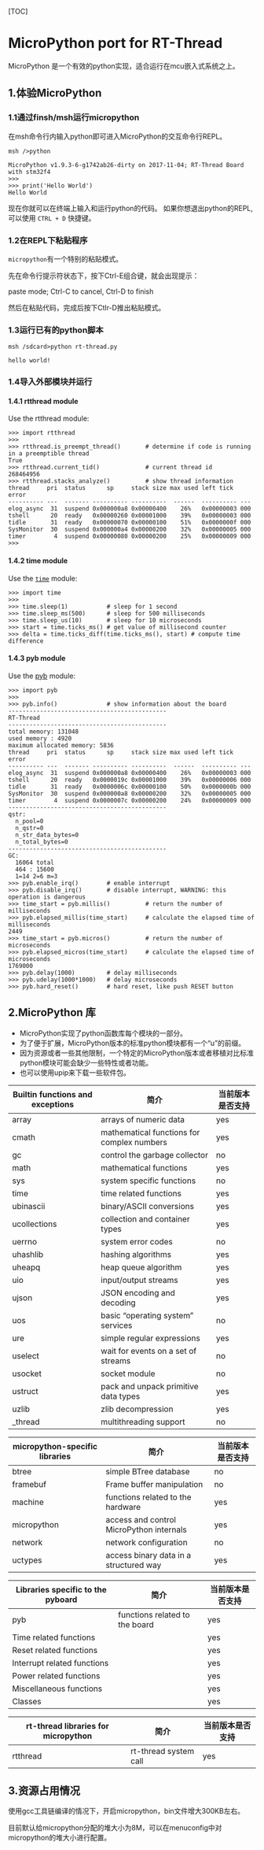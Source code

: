 [TOC]

#  MicroPython port for RT-Thread

MicroPython 是一个有效的python实现，适合运行在mcu嵌入式系统之上。

## 1.体验MicroPython

###  1.1通过finsh/msh运行micropython

在msh命令行内输入python即可进入MicroPython的交互命令行REPL。

```
msh />python

MicroPython v1.9.3-6-g1742ab26-dirty on 2017-11-04; RT-Thread Board with stm32f4
>>> 
>>> print('Hello World')
Hello World

```

现在你就可以在终端上输入和运行python的代码。
如果你想退出python的REPL,可以使用 `CTRL + D` 快捷键。

### 1.2在REPL下粘贴程序

`micropython`有一个特别的粘贴模式。

先在命令行提示符状态下，按下Ctrl-E组合键，就会出现提示：

paste mode; Ctrl-C to cancel, Ctrl-D to finish

然后在粘贴代码，完成后按下Ctlr-D推出粘贴模式。

### 1.3运行已有的python脚本
```
msh /sdcard>python rt-thread.py

hello world!

```

### 1.4导入外部模块并运行
#### 1.4.1 rtthread module

Use the rtthread module:

```
>>> import rtthread
>>> 
>>> rtthread.is_preempt_thread()       # determine if code is running in a preemptible thread
True
>>> rtthread.current_tid()             # current thread id
268464956
>>> rtthread.stacks_analyze()          # show thread information
thread     pri  status      sp     stack size max used left tick  error
---------- ---  ------- ---------- ----------  ------  ---------- ---
elog_async  31  suspend 0x000000a8 0x00000400    26%   0x00000003 000
tshell      20  ready   0x00000260 0x00001000    39%   0x00000003 000
tidle       31  ready   0x00000070 0x00000100    51%   0x0000000f 000
SysMonitor  30  suspend 0x000000a4 0x00000200    32%   0x00000005 000
timer        4  suspend 0x00000080 0x00000200    25%   0x00000009 000
>>> 
```
#### 1.4.2 time module
Use the [`time`](http://docs.micropython.org/en/latest/pyboard/library/utime.html#module-utime) module:
```
>>> import time
>>> 
>>> time.sleep(1)           # sleep for 1 second
>>> time.sleep_ms(500)      # sleep for 500 milliseconds
>>> time.sleep_us(10)       # sleep for 10 microseconds
>>> start = time.ticks_ms() # get value of millisecond counter
>>> delta = time.ticks_diff(time.ticks_ms(), start) # compute time difference
```
#### 1.4.3 pyb module
Use the [pyb](http://docs.micropython.org/en/latest/pyboard/library/pyb.html) module:
```
>>> import pyb
>>>
>>> pyb.info()              # show information about the board
---------------------------------------------
RT-Thread
---------------------------------------------
total memory: 131048
used memory : 4920
maximum allocated memory: 5836
thread     pri  status      sp     stack size max used left tick  error
---------- ---  ------- ---------- ----------  ------  ---------- ---
elog_async  31  suspend 0x000000a8 0x00000400    26%   0x00000003 000
tshell      20  ready   0x0000019c 0x00001000    39%   0x00000006 000
tidle       31  ready   0x0000006c 0x00000100    50%   0x0000000b 000
SysMonitor  30  suspend 0x000000a8 0x00000200    32%   0x00000005 000
timer        4  suspend 0x0000007c 0x00000200    24%   0x00000009 000
---------------------------------------------
qstr:
  n_pool=0
  n_qstr=0
  n_str_data_bytes=0
  n_total_bytes=0
---------------------------------------------
GC:
  16064 total
  464 : 15600
  1=14 2=6 m=3
>>> pyb.enable_irq()        # enable interrupt
>>> pyb.disable_irq()       # disable interrupt, WARNING: this operation is dangerous
>>> time_start = pyb.millis()          # return the number of milliseconds
>>> pyb.elapsed_millis(time_start)     # calculate the elapsed time of milliseconds
2449
>>> time_start = pyb.micros()          # return the number of microseconds
>>> pyb.elapsed_micros(time_start)     # calculate the elapsed time of microseconds
1769000
>>> pyb.delay(1000)         # delay milliseconds
>>> pyb.udelay(1000*1000)   # delay microseconds
>>> pyb.hard_reset()        # hard reset, like push RESET button
```



## 2.MicroPython 库

- MicroPython实现了python函数库每个模块的一部分。
- 为了便于扩展，MicroPython版本的标准python模块都有一个“u”的前缀。
- 因为资源或者一些其他限制，一个特定的MicroPython版本或者移植对比标准python模块可能会缺少一些特性或者功能。
- 也可以使用upip来下载一些软件包。

| Builtin functions and exceptions | 简介                                       | 当前版本是否支持 |
| -------------------------------- | ---------------------------------------- | -------- |
| array                            | arrays of numeric data                   | yes      |
| cmath                            | mathematical functions for complex numbers | yes      |
| gc                               | control the garbage collector            | no       |
| math                             | mathematical functions                   | yes      |
| sys                              | system specific functions                | no       |
| time                             | time related functions                   | yes      |
| ubinascii                        | binary/ASCII conversions                 | yes      |
| ucollections                     | collection and container types           | yes      |
| uerrno                           | system error codes                       | no       |
| uhashlib                         | hashing algorithms                       | yes      |
| uheapq                           | heap queue algorithm                     | yes      |
| uio                              | input/output streams                     | yes      |
| ujson                            | JSON encoding and decoding               | yes      |
| uos                              | basic “operating system” services        | no       |
| ure                              | simple regular expressions               | yes      |
| uselect                          | wait for events on a set of streams      | no       |
| usocket                          | socket module                            | no       |
| ustruct                          | pack and unpack primitive data types     | yes      |
| uzlib                            | zlib decompression                       | yes      |
| _thread                          | multithreading support                   | no       |

| micropython-specific libraries | 简介                                       | 当前版本是否支持 |
| ------------------------------ | ---------------------------------------- | -------- |
| btree                          | simple BTree database                    | no       |
| framebuf                       | Frame buffer manipulation                | no       |
| machine                        | functions related to the hardware        | yes      |
| micropython                    | access and control MicroPython internals | yes      |
| network                        | network configuration                    | no       |
| uctypes                        | access binary data in a structured way   | yes      |

| Libraries specific to the pyboard | 简介                             | 当前版本是否支持 |
| --------------------------------- | ------------------------------ | -------- |
| pyb                               | functions related to the board | yes      |
| Time related functions            |                                | yes      |
| Reset related functions           |                                | yes      |
| Interrupt related functions       |                                | yes      |
| Power related functions           |                                | yes      |
| Miscellaneous functions           |                                | yes      |
| Classes                           |                                | yes      |


| rt-thread libraries for micropython | 简介                    | 当前版本是否支持 |
| ----------------------------------- | --------------------- | -------- |
| rtthread                            | rt-thread system call | yes      |

## 3.资源占用情况

使用gcc工具链编译的情况下，开启micropython，bin文件增大300KB左右。

目前默认给micropython分配的堆大小为8M，可以在menuconfig中对micropython的堆大小进行配置。